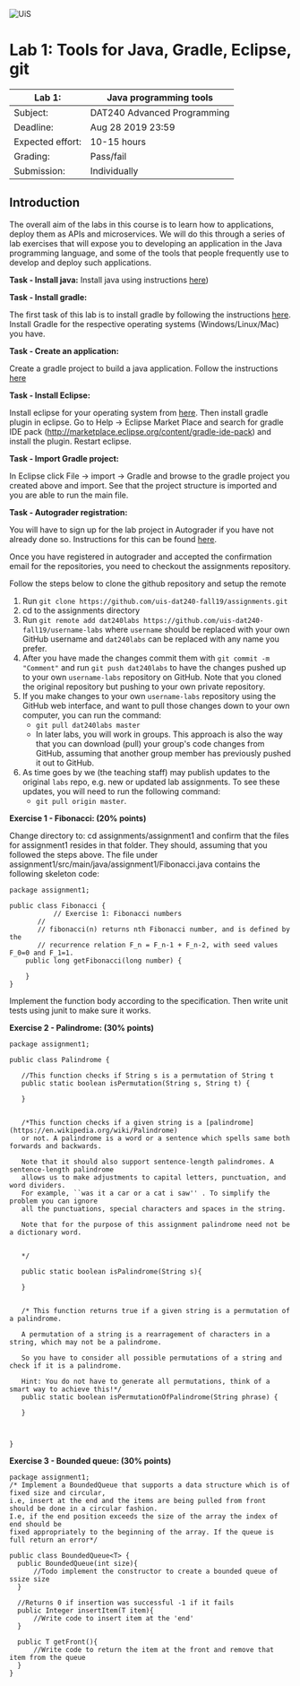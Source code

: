 ![UiS](https://www.uis.no/getfile.php/13391907/Biblioteket/Logo%20og%20veiledninger/UiS_liggende_logo_liten.png)

# Lab 1: Tools for Java, Gradle, Eclipse, git

| Lab 1:		| Java programming tools		|
| -------------------- 	| ------------------------------------- |
| Subject: 		| DAT240 Advanced Programming 		|
| Deadline:		| Aug 28 2019 23:59			|
| Expected effort:	| 10-15 hours 				|
| Grading: 		| Pass/fail 				|
| Submission: 		| Individually				|

## Introduction

The overall aim of the labs in this course is to learn how to applications,
deploy them as APIs and microservices. We will do this through a series of
lab exercises that will expose you to developing an application in the Java programming language, and some of
the tools that people frequently use to develop and deploy such applications.

**Task - Install java:**
Install java using instructions [here](https://java.com/en/download/help/download_options.xml))

**Task - Install gradle:**

The first task of this lab is to install gradle by following the instructions [here](https://docs.gradle.org/current/userguide/installation.html). Install Gradle for the respective operating systems (Windows/Linux/Mac) you have.

**Task - Create an application:**

Create a gradle project to build a java application. Follow the instructions [here](https://guides.gradle.org/building-java-applications/)

**Task - Install Eclipse:**

Install eclipse for your operating system from [here](https://www.eclipse.org). Then install gradle plugin in eclipse. Go to Help -> Eclipse Market Place and search for gradle IDE pack (http://marketplace.eclipse.org/content/gradle-ide-pack) and install the plugin. Restart eclipse.


**Task - Import Gradle project:**

In Eclipse click File -> import -> Gradle and browse to the gradle project you created above and import. See that the project structure is imported and you are able to run the main file.


**Task - Autograder registration:**

You will have to sign up for the lab project in Autograder if you have not
already done so. Instructions for this can be found
[here](https://github.com/uis-dat240-fall19/course-info/blob/master/autograder-registration.md).

Once you have registered in autograder and accepted the confirmation email for the repositories, you need to checkout the assignments repository.

Follow the steps below to clone the github repository and setup the remote

1. Run `git clone https://github.com/uis-dat240-fall19/assignments.git`
2. cd to the assignments directory 
3. Run `git remote add dat240labs https://github.com/uis-dat240-fall19/username-labs`  where `username` should be replaced with your own GitHub username and `dat240labs` can be replaced with any name you prefer.
4. After you have made the changes commit them with `git commit -m "Comment"` and run `git push dat240labs` to have the changes pushed up to your own `username-labs` repository on GitHub. Note that you cloned the original repository but pushing to your own private repository. 
5.  If you make changes to your own `username-labs` repository using the GitHub
   web interface, and want to pull those changes down to your own computer, you
   can run the command: 
	* `git pull dat240labs master` 
	* In later labs, you will work in groups. This approach is also the way that you can download (pull) your group's code changes from GitHub, assuming that another group member has previously pushed it out to GitHub.
6. As time goes by we (the teaching staff) may publish updates to the
   original `labs` repo, e.g. new or updated lab assignments. To see these 
   updates, you will need to run the following command: 
	*  `git pull origin master`.

**Exercise 1 - Fibonacci: (20% points)**

Change directory to: cd assignments/assignment1 and confirm that the files for assignment1 resides in that folder. They should, assuming that you followed the steps above. The file under assignment1/src/main/java/assignment1/Fibonacci.java contains the following skeleton code:

```
package assignment1;

public class Fibonacci {
     	   // Exercise 1: Fibonacci numbers
	   //
	   // fibonacci(n) returns nth Fibonacci number, and is defined by the
	   // recurrence relation F_n = F_n-1 + F_n-2, with seed values F_0=0 and F_1=1.
	public long getFibonacci(long number) {
		
	}
}

```

 Implement the function body according to the specification. Then write unit tests using junit to make sure it works.
 
 **Exercise 2 - Palindrome: (30% points)**
 
 ```
 package assignment1;

public class Palindrome {
	
	//This function checks if String s is a permutation of String t
	public static boolean isPermutation(String s, String t) {
		
	}
	
	
	/*This function checks if a given string is a [palindrome](https://en.wikipedia.org/wiki/Palindrome) 
	or not. A palindrome is a word or a sentence which spells same both forwards and backwards. 
	
	Note that it should also support sentence-length palindromes. A sentence-length palindrome 
	allows us to make adjustments to capital letters, punctuation, and word dividers. 
	For example, ``was it a car or a cat i saw'' . To simplify the problem you can ignore 
	all the punctuations, special characters and spaces in the string. 
	
	Note that for the purpose of this assignment palindrome need not be a dictionary word.
	
	
	*/
	
	public static boolean isPalindrome(String s){
		
	}
	

	/* This function returns true if a given string is a permutation of a palindrome.
	
	A permutation of a string is a rearragement of characters in a string, which may not be a palindrome. 
	
	So you have to consider all possible permutations of a string and check if it is a palindrome.
	
	Hint: You do not have to generate all permutations, think of a smart way to achieve this!*/
	public static boolean isPermutationOfPalindrome(String phrase) {
		
	}
	
	

}

 ```
 
  **Exercise 3 - Bounded queue: (30% points)**
  ```
  package assignment1;
/* Implement a BoundedQueue that supports a data structure which is of fixed size and circular,
i.e, insert at the end and the items are being pulled from front should be done in a circular fashion.
I.e, if the end position exceeds the size of the array the index of end should be
fixed appropriately to the beginning of the array. If the queue is full return an error*/

public class BoundedQueue<T> {
	public BoundedQueue(int size){
		//Todo implement the constructor to create a bounded queue of ssize size
	}
	
	//Returns 0 if insertion was successful -1 if it fails
	public Integer insertItem(T item){
		//Write code to insert item at the 'end'
	}
	
	public T getFront(){
		//Write code to return the item at the front and remove that item from the queue
	}
}
  ```
